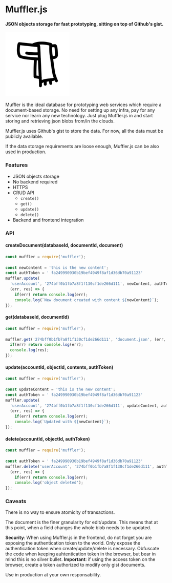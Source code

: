 # Muffler.js

#### JSON objects storage for fast prototyping, sitting on top of Github's gist.

![muffler](https://raw.githubusercontent.com/gpestana/muffler/master/muffler.png)

Muffler is the ideal database for prototyping web services which require a 
document-based storage. No need for setting up any infra, pay for any service 
nor learn any new technology. Just plug Muffler.js in and start storing and
retrieving json blobs from/in the clouds.

Muffler.js uses Github's gist to store the data. For now, all the data must be
publicly available.

If the data storage requirements are loose enough, Muffler.js can be also used
in production.


### Features
- JSON objects storage
- No backend required
- HTTPS
- CRUD API
  - `create()`
  - `get()`
  - `update()`
  - `delete()`
- Backend and frontend integration

### API

#### createDocument(databaseId, documentId, document)

```javascript
const muffler = require('muffler');

const newContent = 'this is the new content';
const authToken = ' fa249990930b19bef4949f8af1d36db70a91123'
muffler.update(
  'userAccount', '274bff0b1fb7a8f1f130cf1de266d111', newContent, authToken, 
  (err, res) => {
    if(err) return console.log(err);
    console.log(`New document created with content ${newContent}`);
});
```

#### get(databaseId, documentId)

```javascript
const muffler = require('muffler');

muffler.get('274bff0b1fb7a8f1f130cf1de266d111', 'document.json', (err, res) => {
  if(err) return console.log(err);
  console.log(res);
}); 
```

#### update(accountId, objectId, contents, authToken)

```javascript
const muffler = require('muffler');

const updateContent = 'this is the new content';
const authToken = ' fa249990930b19bef4949f8af1d36db70a91123'
muffler.update(
  'userAccount', '274bff0b1fb7a8f1f130cf1de266d111', updateContent, authToken, 
  (err, res) => {
    if(err) return console.log(err);
    console.log(`Updated with ${newContent}`);
});
```

#### delete(accountId, objectId, authToken)

```javascript
const muffler = require('muffler');

const authToken = ' fa249990930b19bef4949f8af1d36db70a91123'
muffler.delete('userAccount', '274bff0b1fb7a8f1f130cf1de266d111', authToken, 
  (err, res) => {
    if(err) return console.log(err);
    console.log('object deleted');
});
```


### Caveats
There is no way to ensure atomicity of transactions.

The document is the finer granularity for edit/update. This means that at
this point, when a field changes the whole blob needs to be updated. 

**Security**: When using Muffler.js in the frontend, do not forget you are exposing the 
authentication token to the world. Only expose the authentication token when 
create/update/delete is necessary. Obfuscate the code when keeping auhtentication
token in the browser, but bear in mind this is no silver bullet. **Important**:
if using the access token on the browser, create a token authorized to modify
only gist documents.

Use in production at your own responsability.


